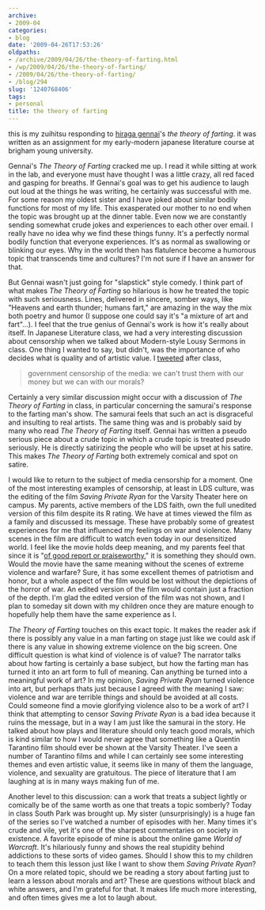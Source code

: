 ```yaml
---
archive:
- 2009-04
categories:
- blog
date: '2009-04-26T17:53:26'
oldpaths:
- /archive/2009/04/26/the-theory-of-farting.html
- /wp/2009/04/26/the-theory-of-farting/
- /2009/04/26/the-theory-of-farting/
- /blog/294
slug: '1240768406'
tags:
- personal
title: the theory of farting
---
```


this is my zuihitsu responding to [hiraga gennai][1]'s _the theory of
farting_. it was written as an assignment for my early-modern japanese
literature course at brigham young university. 

Gennai's _The Theory of Farting_ cracked me up. I read it while sitting at
work in the lab, and everyone must have thought I was a little crazy, all
red faced and gasping for breaths. If Gennai's goal was to get his
audience to laugh out loud at the things he was writing, he certainly was
successful with me. For some reason my oldest sister and I have joked
about similar bodily functions for most of my life. This exasperated our
mother to no end when the topic was brought up at the dinner table. Even
now we are constantly sending somewhat crude jokes and experiences to each
other over email. I really have no idea why we find these things funny.
It's a perfectly normal bodily function that everyone experiences. It's as
normal as swallowing or blinking our eyes. Why in the world then has
flatulence become a humorous topic that transcends time and cultures? I'm
not sure if I have an answer for that.

But Gennai wasn't just going for "slapstick" style comedy. I think part of
what makes _The Theory of Farting_ so hilarious is how he treated the
topic with such seriousness. Lines, delivered in sincere, somber ways,
like "Heavens and earth thunder; humans fart," are amazing in the way the
mix both poetry and humor (I suppose one could say it's "a mixture of art
and fart"...). I feel that the true genius of Gennai's work is how it's
really about itself. In Japanese Literature class, we had a very
interesting discussion about censorship when we talked about Modern-style
Lousy Sermons in class. One thing I wanted to say, but didn't, was the
importance of who decides what is quality and of artistic value.
I [tweeted][2] after class, 

> government censorship of the media: we can't trust them with our money
> but we can with our morals?

Certainly a very similar discussion might occur with a discussion of _The
Theory of Farting_ in class, in particular concerning the samurai's
response to the farting man's show. The samurai feels that such an act is
disgraceful and insulting to real artists. The same thing was and is
probably said by many who read _The Theory of Farting_ itself. Gennai has
written a pseudo serious piece about a crude topic in which a crude topic
is treated pseudo seriously. He is directly satirizing the people who will
be upset at his satire. This makes _The Theory of Farting_ both extremely
comical and spot on satire.

I would like to return to the subject of media censorship for a moment.
One of the most interesting examples of censorship, at least in LDS
culture, was the editing of the film _Saving Private Ryan_ for the Varsity
Theater here on campus. My parents, active members of the LDS faith, own
the full unedited version of this film despite its R rating. We have at
times viewed the film as a family and discussed its message. These have
probably some of greatest experiences for me that influenced my feelings
on war and violence. Many scenes in the film are difficult to watch even
today in our desensitized world. I feel like the movie holds deep meaning,
and my parents feel that since it is "[of good report or
praiseworthy][3]," it is something they should own. Would the movie have
the same meaning without the scenes of extreme violence and warfare? Sure,
it has some excellent themes of patriotism and honor, but a whole aspect
of the film would be lost without the depictions of the horror of war. An
edited version of the film would contain just a fraction of the depth. I'm
glad the edited version of the film was not shown, and I plan to someday
sit down with my children once they are mature enough to hopefully help
them have the same experience as I.

_The Theory of Farting_ touches on this exact topic. It makes the reader
ask if there is possibly any value in a man farting on stage just like we
could ask if there is any value in showing extreme violence on the big
screen. One difficult question is what kind of violence is of value? The
narrator talks about how farting is certainly a base subject, but how the
farting man has turned it into an art form to full of meaning. Can
anything be turned into a meaningful work of art? In my opinion, _Saving
Private Ryan_ turned violence into art, but perhaps thats just because
I agreed with the meaning I saw: violence and war are terrible things and
should be avoided at all costs. Could someone find a movie glorifying
violence also to be a work of art? I think that attempting to censor
_Saving Private Ryan_ is a bad idea because it ruins the message, but in
a way I am just like the samurai in the story. He talked about how plays
and literature should only teach good morals, which is kind similar to how
I would never agree that something like a Quentin Tarantino film should
ever be shown at the Varsity Theater. I've seen a number of Tarantino
films and while I can certainly see some interesting themes and even
artistic value, it seems like in many of them the language, violence, and
sexuality are gratuitous. The piece of literature that I am laughing at is
in many ways making fun of me.

Another level to this discussion: can a work that treats a subject lightly
or comically be of the same worth as one that treats a topic somberly?
Today in class South Park was brought up. My sister (unsurprisingly) is
a huge fan of the series so I've watched a number of episodes with her.
Many times it's crude and vile, yet it's one of the sharpest commentaries
on society in existence. A favorite episode of mine is about the online
game _World of Warcraft_. It's hilariously funny and shows the real
stupidity behind addictions to these sorts of video games. Should I show
this to my children to teach them this lesson just like I want to show
them _Saving Private Ryan_? On a more related topic, should we be reading
a story about farting just to learn a lesson about morals and art? These
are questions without black and white answers, and I'm grateful for that.
It makes life much more interesting, and often times gives me a lot to
laugh about.

[1]: http://en.wikipedia.org/wiki/Hiraga_Gennai
[2]: http://twitter.com/bismark/status/1259183904
[3]: http://scriptures.lds.org/a_of_f/1#13

